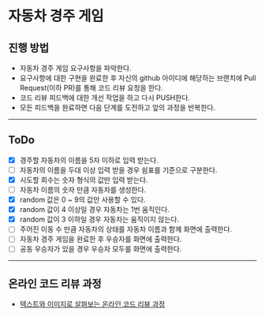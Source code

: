 # 자동차 경주 게임

## 진행 방법

* 자동차 경주 게임 요구사항을 파악한다.
* 요구사항에 대한 구현을 완료한 후 자신의 github 아이디에 해당하는 브랜치에 Pull Request(이하 PR)를 통해 코드 리뷰 요청을 한다.
* 코드 리뷰 피드백에 대한 개선 작업을 하고 다시 PUSH한다.
* 모든 피드백을 완료하면 다음 단계를 도전하고 앞의 과정을 반복한다.

---

## ToDo

* [X] 경주할 자동차의 이름을 5자 이하로 입력 받는다.
* [ ] 자동차의 이름을 두대 이상 입력 받을 경우 쉼표를 기준으로 구분한다.
* [X] 시도할 회수는 숫자 형식의 값만 입력 받는다.
* [ ] 자동차 이름의 숫자 만큼 자동차를 생성한다.
* [X] random 값은 0 ~ 9의 값만 사용할 수 있다.
* [X] random 값이 4 이상일 경우 자동차는 1번 움직인다.
* [X] random 값이 3 이하일 경우 자동차는 움직이지 않는다.
* [ ] 주어진 이동 수 만큼 자동차의 상태를 자동차 이름과 함께 화면에 출력한다.
* [ ] 자동차 경주 게임을 완료한 후 우승자를 화면에 출력한다.
* [ ] 공동 우승자가 있을 경우 우승자 모두를 화면에 출력한다.

---

## 온라인 코드 리뷰 과정

* [텍스트와 이미지로 살펴보는 온라인 코드 리뷰 과정](https://github.com/next-step/nextstep-docs/tree/master/codereview)

